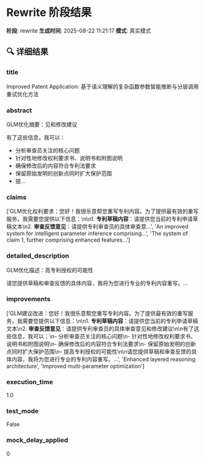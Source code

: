 # Rewrite 阶段结果

**阶段**: rewrite
**生成时间**: 2025-08-22 11:21:17
**模式**: 真实模式

## 🔍 详细结果

### title
Improved Patent Application: 基于语义理解的复杂函数参数智能推断与分层调用重试优化方法

### abstract
GLM优化摘要：见和修改建议

有了这些信息，我可以：
- 分析审查员关注的核心问题
- 针对性地修改权利要求书、说明书和附图说明
- 确保修改后的内容符合专利法要求
- 保留原始发明的创新点同时扩大保护范围
- 提...

### claims
['GLM优化权利要求：您好！我很乐意帮您重写专利内容。为了提供最有效的重写服务，我需要您提供以下信息：\n\n1. **专利草稿内容**：请提供您当前的专利申请草稿文本\n2. **审查反馈意见**：请提供专利审查员的具体审查意...', 'An improved system for intelligent parameter inference comprising...', 'The system of claim 1, further comprising enhanced features...']

### detailed_description
GLM优化描述：高专利授权的可能性

请您提供草稿和审查反馈的具体内容，我将为您进行专业的专利内容重写。...

### improvements
['GLM建议改进：您好！我很乐意帮您重写专利内容。为了提供最有效的重写服务，我需要您提供以下信息：\n\n1. **专利草稿内容**：请提供您当前的专利申请草稿文本\n2. **审查反馈意见**：请提供专利审查员的具体审查意见和修改建议\n\n有了这些信息，我可以：\n- 分析审查员关注的核心问题\n- 针对性地修改权利要求书、说明书和附图说明\n- 确保修改后的内容符合专利法要求\n- 保留原始发明的创新点同时扩大保护范围\n- 提高专利授权的可能性\n\n请您提供草稿和审查反馈的具体内容，我将为您进行专业的专利内容重写。...', 'Enhanced layered reasoning architecture', 'Improved multi-parameter optimization']

### execution_time
1.0

### test_mode
False

### mock_delay_applied
0
